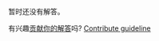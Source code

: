 
暂时还没有解答。

有兴趣[贡献你的解答](https://github.com/BFEdev/BFE.dev-solutions/blob/main/css/doughnut-chart_zh.md)吗? [Contribute guideline](https://github.com/BFEdev/BFE.dev-solutions#how-to-contribute)
